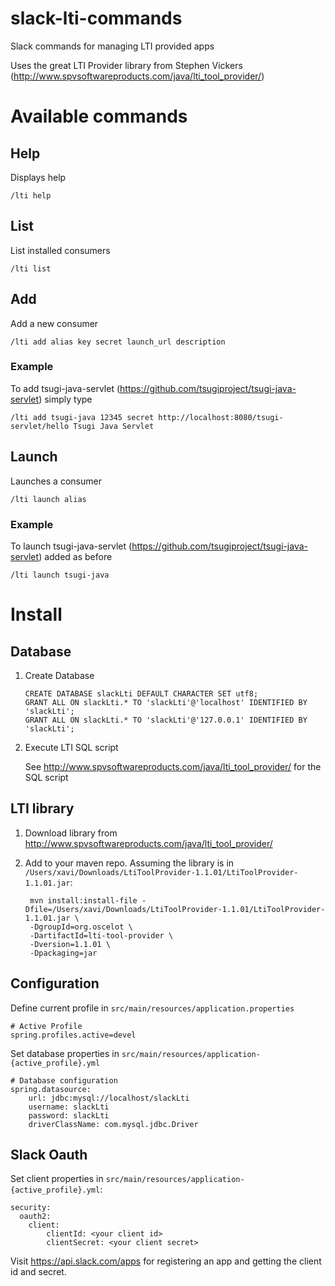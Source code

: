 # slack-lti-commands
Slack commands for managing LTI provided apps

Uses the great LTI Provider library from Stephen Vickers (http://www.spvsoftwareproducts.com/java/lti_tool_provider/)

# Available commands

## Help
Displays help

    /lti help
    
## List
List installed consumers
    
    /lti list

## Add
Add a new consumer

    /lti add alias key secret launch_url description

### Example

To add tsugi-java-servlet (https://github.com/tsugiproject/tsugi-java-servlet) simply type

    /lti add tsugi-java 12345 secret http://localhost:8080/tsugi-servlet/hello Tsugi Java Servlet
    
## Launch

Launches a consumer

    /lti launch alias
    
### Example

To launch tsugi-java-servlet (https://github.com/tsugiproject/tsugi-java-servlet) added as before

    /lti launch tsugi-java
    
# Install
 
## Database
 
 1. Create Database
 
        CREATE DATABASE slackLti DEFAULT CHARACTER SET utf8;
        GRANT ALL ON slackLti.* TO 'slackLti'@'localhost' IDENTIFIED BY 'slackLti';
        GRANT ALL ON slackLti.* TO 'slackLti'@'127.0.0.1' IDENTIFIED BY 'slackLti';
    
2. Execute LTI SQL script
    
    See http://www.spvsoftwareproducts.com/java/lti_tool_provider/ for the SQL script
    
## LTI library

1. Download library from http://www.spvsoftwareproducts.com/java/lti_tool_provider/
2. Add to your maven repo. Assuming the library is in `/Users/xavi/Downloads/LtiToolProvider-1.1.01/LtiToolProvider-1.1.01.jar`:

        mvn install:install-file -Dfile=/Users/xavi/Downloads/LtiToolProvider-1.1.01/LtiToolProvider-1.1.01.jar \
        -DgroupId=org.oscelot \ 
        -DartifactId=lti-tool-provider \ 
        -Dversion=1.1.01 \
        -Dpackaging=jar
    
## Configuration
 
Define current profile in `src/main/resources/application.properties`
 
    # Active Profile
    spring.profiles.active=devel

Set database properties in `src/main/resources/application-{active_profile}.yml`

    # Database configuration
    spring.datasource:
        url: jdbc:mysql://localhost/slackLti
        username: slackLti
        password: slackLti
        driverClassName: com.mysql.jdbc.Driver

## Slack Oauth

Set client properties in `src/main/resources/application-{active_profile}.yml`:

    security:
      oauth2:
        client:
            clientId: <your client id>
            clientSecret: <your client secret>
            
Visit https://api.slack.com/apps for registering an app and getting the client id and secret.